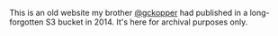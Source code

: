 This is an old website my brother [@gckopper](https://github.com/gckopper) had published in a long-forgotten S3 bucket in 2014. It's here for archival purposes only.
